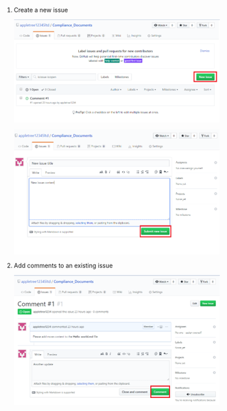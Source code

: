 1.  Create a new issue
    
    ![](media/image1.png)
    
    ![](media/image2.png)

2.  Add comments to an existing issue
    
    ![](media/image3.png)
